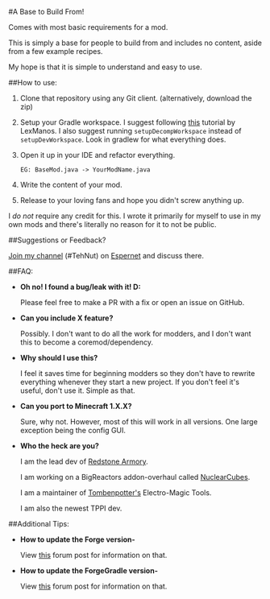 #A Base to Build From!

Comes with most basic requirements for a mod.

This is simply a base for people to build from and includes no content, aside from a few example recipes. 

My hope is that it is simple to understand and easy to use.

##How to use:

1. Clone that repository using any Git client. (alternatively, download the zip)
2. Setup your Gradle workspace. I suggest following [this](https://www.youtube.com/watch?v=8VEdtQLuLO0) tutorial by LexManos. I also suggest running `setupDecompWorkspace` instead of `setupDevWorkspace`. Look in gradlew for what everything does.
3. Open it up in your IDE and refactor everything. 

       EG: BaseMod.java -> YourModName.java
      
4. Write the content of your mod.
5. Release to your loving fans and hope you didn't screw anything up.

I *do not* require any credit for this. I wrote it primarily for myself to use in my own mods and there's literally no reason for it to not be public.

##Suggestions or Feedback?

[Join my channel](https://webchat.esper.net/?channels=tehnut) (#TehNut) on [Espernet](https://www.esper.net/) and discuss there.

##FAQ:

* __Oh no! I found a bug/leak with it! D:__
   
   Please feel free to make a PR with a fix or open an issue on GitHub.

* __Can you include X feature?__
   
   Possibly. I don't want to do all the work for modders, and I don't want this to become a coremod/dependency.

* __Why should I use this?__
   
   I feel it saves time for beginning modders so they don't have to rewrite everything whenever they start a new project. If you don't feel it's useful, don't use it. Simple as that.

* __Can you port to Minecraft 1.X.X?__ 
   
   Sure, why not. However, most of this will work in all versions. One large exception being the config GUI.

* __Who the heck are you?__
  
   I am the lead dev of [Redstone Armory](http://www.minecraftforum.net/forums/mapping-and-modding/minecraft-mods/2111983-). 

   I am working on a BigReactors addon-overhaul called [NuclearCubes](https://github.com/TehNut/NuclearCubes).

   I am a maintainer of [Tombenpotter's](https://github.com/Tombenpotter) Electro-Magic Tools.

   I am also the newest TPPI dev.
   
##Additional Tips:
   
* __How to update the Forge version-__
	
	View [this](http://www.minecraftforge.net/forum/index.php?topic=14048.0#post_update_forge) forum post for information on that.
	
* __How to update the ForgeGradle version-__
	
	View [this](http://www.minecraftforge.net/forum/index.php?topic=14048.0#post_update_forgegradle) forum post for information on that.
